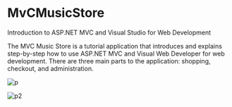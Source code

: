 # MvCMusicStore
Introduction to ASP.NET MVC and Visual Studio for Web Development

The MVC Music Store is a tutorial application that introduces and explains step-by-step how to use ASP.NET MVC and Visual Web Developer for web development.
There are three main parts to the application: shopping, checkout, and administration.

![p](https://user-images.githubusercontent.com/23534230/43431790-9180b07c-9424-11e8-978a-595298c3ff7a.png)

 
![p2](https://user-images.githubusercontent.com/23534230/43431925-306244d0-9425-11e8-8b5e-7a2e102353a4.png)
